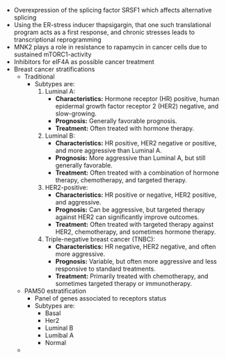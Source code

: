 
* Overexpression of the splicing factor SRSF1 which affects alternative splicing
* Using the ER-stress inducer thapsigargin, that one such translational program acts as a first response, and chronic stresses leads to transcriptional reprogramming
* MNK2 plays a role in resistance to rapamycin in cancer cells due to sustained mTORC1-activity
* Inhibitors for eIF4A as possible cancer treatment
* Breast cancer stratifications
	* Traditional
		* Subtypes are:
			1. Luminal A:
				- **Characteristics:** Hormone receptor (HR) positive, human epidermal growth factor receptor 2 (HER2) negative, and slow-growing.
				- **Prognosis:** Generally favorable prognosis.
				- **Treatment:** Often treated with hormone therapy.
			2. Luminal B:
				- **Characteristics:** HR positive, HER2 negative or positive, and more aggressive than Luminal A.
				- **Prognosis:** More aggressive than Luminal A, but still generally favorable.
				- **Treatment:** Often treated with a combination of hormone therapy, chemotherapy, and targeted therapy.
			3. HER2-positive:
				- **Characteristics:** HR positive or negative, HER2 positive, and aggressive.
				- **Prognosis:** Can be aggressive, but targeted therapy against HER2 can significantly improve outcomes.
				- **Treatment:** Often treated with targeted therapy against HER2, chemotherapy, and sometimes hormone therapy.
			4. Triple-negative breast cancer (TNBC):
				- **Characteristics:** HR negative, HER2 negative, and often more aggressive.
				- **Prognosis:** Variable, but often more aggressive and less responsive to standard treatments.
				- **Treatment:** Primarily treated with chemotherapy, and sometimes targeted therapy or immunotherapy.
	* PAM50 estratification
		* Panel of genes associated to receptors status
		* Subtypes are:
			* Basal
			* Her2
			* Luminal B
			* Lumibal A
			* Normal
	* 	
